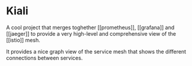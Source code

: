 # Kiali
A cool project that merges toghether [[prometheus]], [[grafana]] and [[jaeger]] to provide a very high-level and comprehensive view of the [[istio]] mesh.

It provides a nice graph view of the service mesh that shows the different connections between services.
